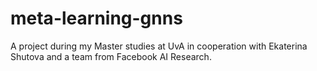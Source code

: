 # meta-learning-gnns
A project during my Master studies at UvA in cooperation with Ekaterina Shutova and a team from Facebook AI Research. 
